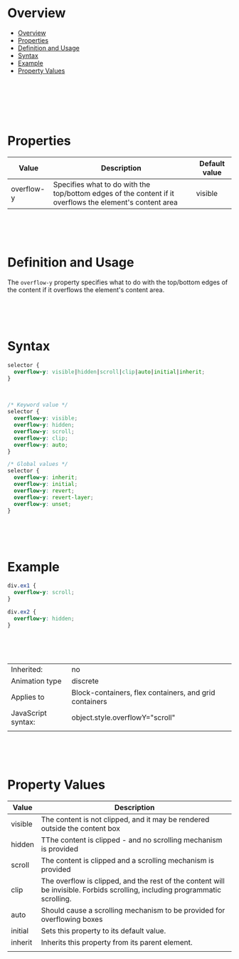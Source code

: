 # Overview

- [Overview](#overview)
- [Properties](#properties)
- [Definition and Usage](#definition-and-usage)
- [Syntax](#syntax)
- [Example](#example)
- [Property Values](#property-values)

&nbsp;

&nbsp;

&nbsp;

# Properties

| Value      | Description                                                                                              | Default value |
| ---------- | -------------------------------------------------------------------------------------------------------- | ------------- |
| overflow-y | Specifies what to do with the top/bottom edges of the content if it overflows the element's content area | visible       |

&nbsp;

&nbsp;

# Definition and Usage

The `overflow-y` property specifies what to do with the top/bottom edges of the content if it overflows the element's content area.

&nbsp;

&nbsp;

# Syntax

```css
selector {
  overflow-y: visible|hidden|scroll|clip|auto|initial|inherit;
}
```

&nbsp;

```css
/* Keyword value */
selector {
  overflow-y: visible;
  overflow-y: hidden;
  overflow-y: scroll;
  overflow-y: clip;
  overflow-y: auto;
}

/* Global values */
selector {
  overflow-y: inherit;
  overflow-y: initial;
  overflow-y: revert;
  overflow-y: revert-layer;
  overflow-y: unset;
}
```

&nbsp;

&nbsp;

# Example

```css
div.ex1 {
  overflow-y: scroll;
}

div.ex2 {
  overflow-y: hidden;
}
```

&nbsp;

&nbsp;

|                    |                                                        |
| ------------------ | ------------------------------------------------------ |
| Inherited:         | no                                                     |
| Animation type     | discrete                                               |
| Applies to         | Block-containers, flex containers, and grid containers |
| JavaScript syntax: | object.style.overflowY="scroll"                        |
|                    |                                                        |

&nbsp;

&nbsp;

# Property Values

| Value   | Description                                                                                                                  |
| ------- | ---------------------------------------------------------------------------------------------------------------------------- |
| visible | The content is not clipped, and it may be rendered outside the content box                                                   |
| hidden  | TThe content is clipped - and no scrolling mechanism is provided                                                             |
| scroll  | The content is clipped and a scrolling mechanism is provided                                                                 |
| clip    | The overflow is clipped, and the rest of the content will be invisible. Forbids scrolling, including programmatic scrolling. |
| auto    | Should cause a scrolling mechanism to be provided for overflowing boxes                                                      |
| initial | Sets this property to its default value.                                                                                     |
| inherit | Inherits this property from its parent element.                                                                              |
|         |                                                                                                                              |

&nbsp;

&nbsp;
